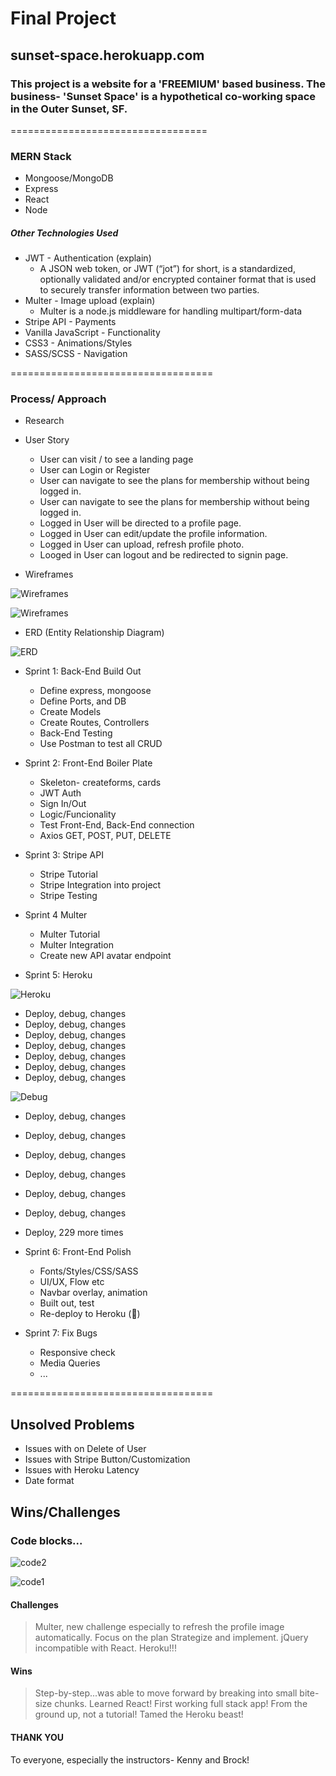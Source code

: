 # Final Project

## sunset-space.herokuapp.com

### This project is a website for a 'FREEMIUM' based business. The business- 'Sunset Space' is a hypothetical co-working space in the Outer Sunset, SF.

==================================

### MERN Stack

* Mongoose/MongoDB
* Express
* React
* Node

##### Other Technologies Used

* JWT - Authentication (explain)
    * A JSON web token, or JWT (“jot”) for short, is a standardized, optionally validated and/or encrypted container format that is used to securely transfer information between two parties.
* Multer - Image upload (explain)
    * Multer is a node.js middleware for handling multipart/form-data
* Stripe API - Payments
* Vanilla JavaScript - Functionality
* CSS3 - Animations/Styles
* SASS/SCSS - Navigation


===================================

### Process/ Approach

* Research

* User Story
    * User can visit / to see a landing page
    * User can Login or Register
    * User can navigate to see the plans for membership without being logged in.
    * User can navigate to see the plans for membership without being logged in.
    * Logged in User will be directed to a profile page.
    * Logged in User can edit/update the profile information.
    * Logged in User can upload, refresh profile photo.
    * Looged in User can logout and be redirected to signin page.

* Wireframes

![Wireframes](md_images/wire1.jpg)

![Wireframes](md_images/wire2.jpg)

* ERD (Entity Relationship Diagram)

![ERD](md_images/erd.jpg)

* Sprint 1: Back-End Build Out
    * Define express, mongoose
    * Define Ports, and DB
    * Create Models
    * Create Routes, Controllers
    * Back-End Testing
    * Use Postman to test all CRUD

* Sprint 2: Front-End Boiler Plate
    * Skeleton- createforms, cards
    * JWT Auth
    * Sign In/Out
    * Logic/Funcionality
    * Test Front-End, Back-End connection
    * Axios GET, POST, PUT, DELETE

* Sprint 3: Stripe API
    * Stripe Tutorial
    * Stripe Integration into project
    * Stripe Testing

* Sprint 4 Multer
    * Multer Tutorial
    * Multer Integration
    * Create new API avatar endpoint

* Sprint 5: Heroku

![Heroku](md_images/heroku.jpg)

* Deploy, debug, changes
* Deploy, debug, changes
* Deploy, debug, changes
* Deploy, debug, changes
* Deploy, debug, changes
* Deploy, debug, changes
* Deploy, debug, changes

![Debug](md_images/debug.jpg)

* Deploy, debug, changes
* Deploy, debug, changes
* Deploy, debug, changes
* Deploy, debug, changes
* Deploy, debug, changes
* Deploy, debug, changes
* Deploy, 229 more times



* Sprint 6: Front-End Polish
    * Fonts/Styles/CSS/SASS
    * UI/UX, Flow etc
    * Navbar overlay, animation
    * Built out, test
    * Re-deploy to Heroku (😬)

* Sprint 7: Fix Bugs
    * Responsive check
    * Media Queries
    * ...


===================================

## Unsolved Problems
* Issues with on Delete of User
* Issues with Stripe Button/Customization
* Issues with Heroku Latency
* Date format


## Wins/Challenges

### Code blocks...

![code2](md_images/code2.jpg)

![code1](md_images/code1.jpg)

#### Challenges
> Multer, new challenge especially to refresh the profile image automatically.
> Focus on the plan Strategize and implement.
> jQuery incompatible with React.
> Heroku!!!


#### Wins
> Step-by-step...was able to move forward by breaking into small bite-size chunks.
> Learned React! First working full stack app!
> From the ground up, not a tutorial!
> Tamed the Heroku beast!


#### THANK YOU
To everyone, especially the instructors- Kenny and Brock!



